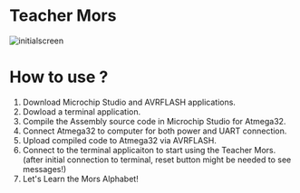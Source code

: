 # Teacher Mors
![initialscreen](https://github.com/digdemyildiz/Teacher-Mors/assets/100163247/e74b4763-d2c6-4bbf-a1c0-935a82bb3dbb)

# How to use ?
1) Download Microchip Studio and AVRFLASH applications.
2) Dowload a terminal application.
3) Compile the Assembly source code in Microchip Studio for Atmega32.
4) Connect Atmega32 to computer for both power and UART connection.
5) Upload compiled code to Atmega32 via AVRFLASH.
6) Connect to the terminal applicaiton to start using the Teacher Mors. (after initial connection to terminal, reset button might be needed to see messages!)
7) Let's Learn the Mors Alphabet!
